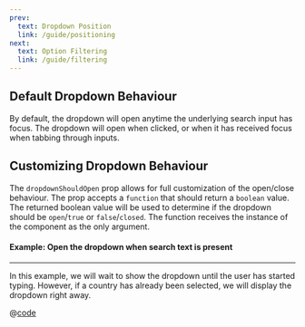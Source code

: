 ```yaml
---
prev:
  text: Dropdown Position
  link: /guide/positioning
next:
  text: Option Filtering
  link: /guide/filtering
---
```


## Default Dropdown Behaviour

By default, the dropdown will open anytime the underlying search input has
focus. The dropdown will open when clicked, or when it has received focus when
tabbing through inputs.

## Customizing Dropdown Behaviour

The `dropdownShouldOpen` prop allows for full customization of the open/close
behaviour. The prop accepts a `function` that should return a `boolean` value.
The returned boolean value will be used to determine if the dropdown should be
`open`/`true` or `false`/`closed`. The function receives the instance of the
component as the only argument.

#### Example: Open the dropdown when search text is present

---

In this example, we will wait to show the dropdown until the user has started
typing. However, if a country has already been selected, we will display the
dropdown right away.

<OpenWhenSearchTextPresent />

@[code](../.vuepress/components/OpenWhenSearchTextPresent.vue)
